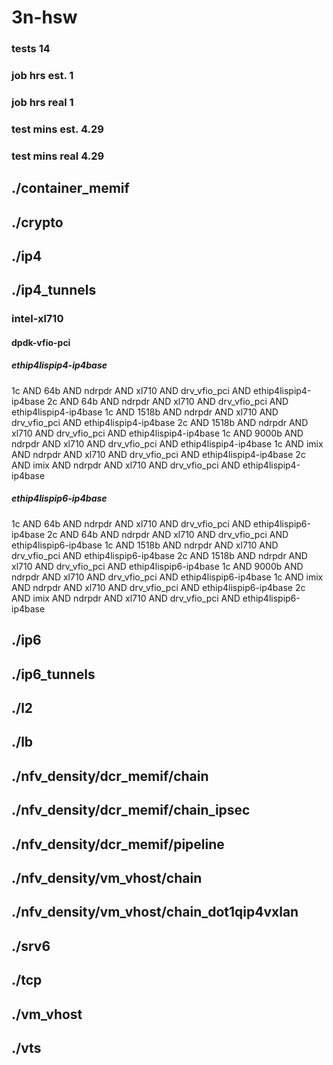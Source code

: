 # 3n-hsw
### tests 14
### job hrs est. 1
### job hrs real 1
### test mins est. 4.29
### test mins real 4.29
## ./container_memif
## ./crypto
## ./ip4
## ./ip4_tunnels
### intel-xl710
#### dpdk-vfio-pci
##### ethip4lispip4-ip4base
1c AND 64b AND ndrpdr AND xl710 AND drv_vfio_pci AND ethip4lispip4-ip4base
2c AND 64b AND ndrpdr AND xl710 AND drv_vfio_pci AND ethip4lispip4-ip4base
1c AND 1518b AND ndrpdr AND xl710 AND drv_vfio_pci AND ethip4lispip4-ip4base
2c AND 1518b AND ndrpdr AND xl710 AND drv_vfio_pci AND ethip4lispip4-ip4base
1c AND 9000b AND ndrpdr AND xl710 AND drv_vfio_pci AND ethip4lispip4-ip4base
1c AND imix AND ndrpdr AND xl710 AND drv_vfio_pci AND ethip4lispip4-ip4base
2c AND imix AND ndrpdr AND xl710 AND drv_vfio_pci AND ethip4lispip4-ip4base
##### ethip4lispip6-ip4base
1c AND 64b AND ndrpdr AND xl710 AND drv_vfio_pci AND ethip4lispip6-ip4base
2c AND 64b AND ndrpdr AND xl710 AND drv_vfio_pci AND ethip4lispip6-ip4base
1c AND 1518b AND ndrpdr AND xl710 AND drv_vfio_pci AND ethip4lispip6-ip4base
2c AND 1518b AND ndrpdr AND xl710 AND drv_vfio_pci AND ethip4lispip6-ip4base
1c AND 9000b AND ndrpdr AND xl710 AND drv_vfio_pci AND ethip4lispip6-ip4base
1c AND imix AND ndrpdr AND xl710 AND drv_vfio_pci AND ethip4lispip6-ip4base
2c AND imix AND ndrpdr AND xl710 AND drv_vfio_pci AND ethip4lispip6-ip4base
## ./ip6
## ./ip6_tunnels
## ./l2
## ./lb
## ./nfv_density/dcr_memif/chain
## ./nfv_density/dcr_memif/chain_ipsec
## ./nfv_density/dcr_memif/pipeline
## ./nfv_density/vm_vhost/chain
## ./nfv_density/vm_vhost/chain_dot1qip4vxlan
## ./srv6
## ./tcp
## ./vm_vhost
## ./vts
